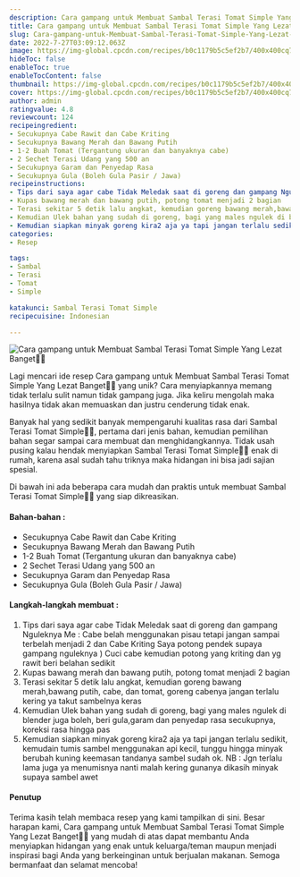 ```yaml
---
description: Cara gampang untuk Membuat Sambal Terasi Tomat Simple Yang Lezat Banget"
title: Cara gampang untuk Membuat Sambal Terasi Tomat Simple Yang Lezat Banget
slug: Cara-gampang-untuk-Membuat-Sambal-Terasi-Tomat-Simple-Yang-Lezat-Banget
date: 2022-7-27T03:09:12.063Z
image: https://img-global.cpcdn.com/recipes/b0c1179b5c5ef2b7/400x400cq70/photo.jpg
hideToc: false
enableToc: true
enableTocContent: false
thumbnail: https://img-global.cpcdn.com/recipes/b0c1179b5c5ef2b7/400x400cq70/photo.jpg
cover: https://img-global.cpcdn.com/recipes/b0c1179b5c5ef2b7/400x400cq70/photo.jpg
author: admin
ratingvalue: 4.8
reviewcount: 124
recipeingredient:
- Secukupnya Cabe Rawit dan Cabe Kriting
- Secukupnya Bawang Merah dan Bawang Putih
- 1-2 Buah Tomat (Tergantung ukuran dan banyaknya cabe)
- 2 Sechet Terasi Udang yang 500 an
- Secukupnya Garam dan Penyedap Rasa
- Secukupnya Gula (Boleh Gula Pasir / Jawa)
recipeinstructions:
- Tips dari saya agar cabe Tidak Meledak saat di goreng dan gampang Nguleknya Me : Cabe belah menggunakan pisau tetapi jangan sampai terbelah menjadi 2 dan Cabe Kriting Saya potong pendek supaya gampang nguleknya ) Cuci cabe kemudian potong yang kriting dan yg rawit beri belahan sedikit
- Kupas bawang merah dan bawang putih, potong tomat menjadi 2 bagian
- Terasi sekitar 5 detik lalu angkat, kemudian goreng bawang merah,bawang putih, cabe, dan tomat, goreng cabenya jangan terlalu kering ya takut sambelnya keras
- Kemudian Ulek bahan yang sudah di goreng, bagi yang males ngulek di blender juga boleh, beri gula,garam dan penyedap rasa secukupnya, koreksi rasa hingga pas
- Kemudian siapkan minyak goreng kira2 aja ya tapi jangan terlalu sedikit, kemudain tumis sambel menggunakan api kecil, tunggu hingga minyak berubah kuning keemasan tandanya sambel sudah ok. NB : Jgn terlalu lama juga ya menumisnya nanti malah kering gunanya dikasih minyak supaya sambel awet
categories:
- Resep

tags:
- Sambal
- Terasi
- Tomat
- Simple

katakunci: Sambal Terasi Tomat Simple
recipecuisine: Indonesian

---
```


![Cara gampang untuk Membuat Sambal Terasi Tomat Simple Yang Lezat Banget👩‍🍳](https://img-global.cpcdn.com/recipes/b0c1179b5c5ef2b7/400x400cq70/photo.jpg)

Lagi mencari ide resep Cara gampang untuk Membuat Sambal Terasi Tomat Simple Yang Lezat Banget👩‍🍳 yang unik? Cara menyiapkannya memang tidak terlalu sulit namun tidak gampang juga. Jika keliru mengolah maka hasilnya tidak akan memuaskan dan justru cenderung tidak enak.

Banyak hal yang sedikit banyak mempengaruhi kualitas rasa dari Sambal Terasi Tomat Simple👩‍🍳, pertama dari jenis bahan, kemudian pemilihan bahan segar sampai cara membuat dan menghidangkannya. Tidak usah pusing kalau hendak menyiapkan Sambal Terasi Tomat Simple👩‍🍳 enak di rumah, karena asal sudah tahu triknya maka hidangan ini bisa jadi sajian spesial.

Di bawah ini ada beberapa cara mudah dan praktis untuk membuat Sambal Terasi Tomat Simple👩‍🍳 yang siap dikreasikan.

<!--inarticleads1-->

#### Bahan-bahan :

- Secukupnya Cabe Rawit dan Cabe Kriting
- Secukupnya Bawang Merah dan Bawang Putih
- 1-2 Buah Tomat (Tergantung ukuran dan banyaknya cabe)
- 2 Sechet Terasi Udang yang 500 an
- Secukupnya Garam dan Penyedap Rasa
- Secukupnya Gula (Boleh Gula Pasir / Jawa)

<!--inarticleads2-->

#### Langkah-langkah membuat :

1. Tips dari saya agar cabe Tidak Meledak saat di goreng dan gampang Nguleknya Me : Cabe belah menggunakan pisau tetapi jangan sampai terbelah menjadi 2 dan Cabe Kriting Saya potong pendek supaya gampang nguleknya ) Cuci cabe kemudian potong yang kriting dan yg rawit beri belahan sedikit
1. Kupas bawang merah dan bawang putih, potong tomat menjadi 2 bagian
1. Terasi sekitar 5 detik lalu angkat, kemudian goreng bawang merah,bawang putih, cabe, dan tomat, goreng cabenya jangan terlalu kering ya takut sambelnya keras
1. Kemudian Ulek bahan yang sudah di goreng, bagi yang males ngulek di blender juga boleh, beri gula,garam dan penyedap rasa secukupnya, koreksi rasa hingga pas
1. Kemudian siapkan minyak goreng kira2 aja ya tapi jangan terlalu sedikit, kemudain tumis sambel menggunakan api kecil, tunggu hingga minyak berubah kuning keemasan tandanya sambel sudah ok. NB : Jgn terlalu lama juga ya menumisnya nanti malah kering gunanya dikasih minyak supaya sambel awet

#### Penutup

Terima kasih telah membaca resep yang kami tampilkan di sini. Besar harapan kami, Cara gampang untuk Membuat Sambal Terasi Tomat Simple Yang Lezat Banget👩‍🍳 yang mudah di atas dapat membantu Anda menyiapkan hidangan yang enak untuk keluarga/teman maupun menjadi inspirasi bagi Anda yang berkeinginan untuk berjualan makanan. Semoga bermanfaat dan selamat mencoba!